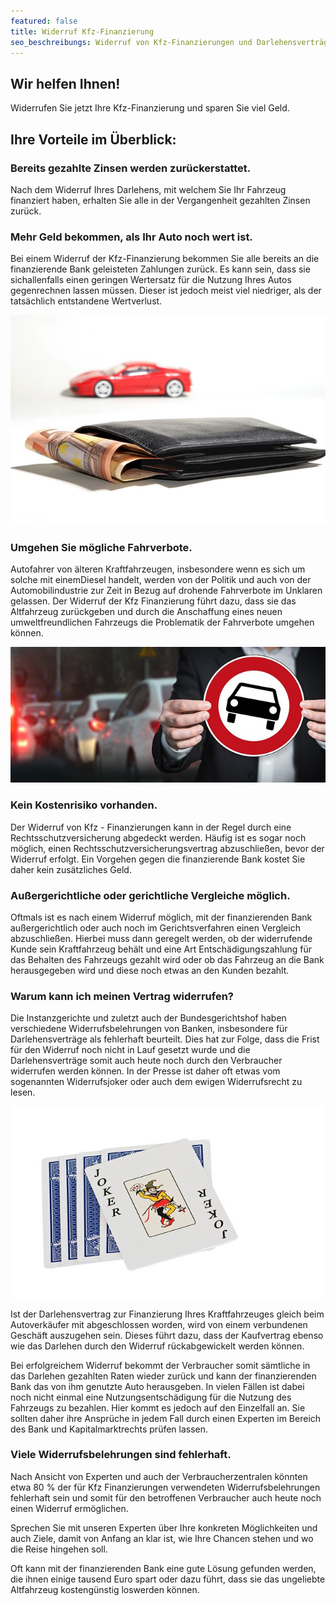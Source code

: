 ```yaml
---
featured: false
title: Widerruf Kfz-Finanzierung
seo_beschreibungs: Widerruf von Kfz-Finanzierungen und Darlehensverträgen
---
```


## **Wir helfen Ihnen!**

Widerrufen Sie jetzt Ihre Kfz-Finanzierung und sparen Sie viel Geld.

## **Ihre Vorteile im &Uuml;berblick:**

### **Bereits gezahlte Zinsen werden zur&uuml;ckerstattet.**

Nach dem Widerruf Ihres Darlehens, mit welchem Sie Ihr Fahrzeug finanziert haben, erhalten Sie alle in der Vergangenheit gezahlten Zinsen zur&uuml;ck.

### **Mehr Geld bekommen, als Ihr Auto noch wert ist.**

Bei einem Widerruf der Kfz-Finanzierung bekommen Sie alle bereits an die finanzierende Bank geleisteten Zahlungen zur&uuml;ck. Es kann sein, dass sie sichallenfalls einen geringen Wertersatz f&uuml;r die Nutzung Ihres Autos gegenrechnen lassen m&uuml;ssen. Dieser ist jedoch meist viel niedriger, als der tats&auml;chlich entstandene Wertverlust.

![](/uploads/auto-financing-2157347-640-1.jpg)

### **Umgehen Sie m&ouml;gliche Fahrverbote.**

Autofahrer von &auml;lteren Kraftfahrzeugen, insbesondere wenn es sich um solche mit einemDiesel handelt, werden von der Politik und auch von der Automobilindustrie zur Zeit in Bezug auf drohende Fahrverbote im Unklaren gelassen. Der Widerruf der Kfz Finanzierung f&uuml;hrt dazu, dass sie das Altfahrzeug zur&uuml;ckgeben und durch die Anschaffung eines neuen umweltfreundlichen Fahrzeugs die Problematik der Fahrverbote umgehen k&ouml;nnen.

![](/uploads/auto-2679743-640-2.jpg)

### **Kein Kostenrisiko vorhanden.**

Der Widerruf von Kfz - Finanzierungen kann in der Regel durch eine Rechtsschutzversicherung abgedeckt werden. H&auml;ufig ist es sogar noch m&ouml;glich, einen Rechtsschutzversicherungsvertrag abzuschlie&szlig;en, bevor der Widerruf erfolgt. Ein Vorgehen gegen die finanzierende Bank kostet Sie daher kein zus&auml;tzliches Geld.

### **Au&szlig;ergerichtliche oder gerichtliche Vergleiche m&ouml;glich.**

Oftmals ist es nach einem Widerruf m&ouml;glich, mit der finanzierenden Bank au&szlig;ergerichtlich oder auch noch im Gerichtsverfahren einen Vergleich abzuschlie&szlig;en. Hierbei muss dann geregelt werden, ob der widerrufende Kunde sein Kraftfahrzeug beh&auml;lt und eine Art Entsch&auml;digungszahlung f&uuml;r das Behalten des Fahrzeugs gezahlt wird oder ob das Fahrzeug an die Bank herausgegeben wird und diese noch etwas an den Kunden bezahlt.

### **Warum kann ich meinen Vertrag widerrufen?**

Die Instanzgerichte und zuletzt auch der Bundesgerichtshof haben verschiedene Widerrufsbelehrungen von Banken, insbesondere f&uuml;r Darlehensvertr&auml;ge als fehlerhaft beurteilt. Dies hat zur Folge, dass die Frist f&uuml;r den Widerruf noch nicht in Lauf gesetzt wurde und die Darlehensvertr&auml;ge somit auch heute noch durch den Verbraucher widerrufen werden k&ouml;nnen. In der Presse ist daher oft etwas vom sogenannten Widerrufsjoker oder auch dem ewigen Widerrufsrecht zu lesen.

![](/uploads/joker-164030-640.jpg)

Ist der Darlehensvertrag zur Finanzierung Ihres Kraftfahrzeuges gleich beim Autoverk&auml;ufer mit abgeschlossen worden, wird von einem verbundenen Gesch&auml;ft auszugehen sein. Dieses f&uuml;hrt dazu, dass der Kaufvertrag ebenso wie das Darlehen durch den Widerruf r&uuml;ckabgewickelt werden k&ouml;nnen.

Bei erfolgreichem Widerruf bekommt der Verbraucher somit s&auml;mtliche in das Darlehen gezahlten Raten wieder zur&uuml;ck und kann der finanzierenden Bank das von ihm genutzte Auto herausgeben. In vielen F&auml;llen ist dabei noch nicht einmal eine Nutzungsentsch&auml;digung f&uuml;r die Nutzung des Fahrzeugs zu bezahlen. Hier kommt es jedoch auf den Einzelfall an. Sie sollten daher ihre Anspr&uuml;che in jedem Fall durch einen Experten im Bereich des Bank und Kapitalmarktrechts pr&uuml;fen lassen.

### **Viele Widerrufsbelehrungen sind fehlerhaft.**

Nach Ansicht von Experten und auch der Verbraucherzentralen k&ouml;nnten etwa 80 % der f&uuml;r Kfz Finanzierungen verwendeten Widerrufsbelehrungen fehlerhaft sein und somit f&uuml;r den betroffenen Verbraucher auch heute noch einen Widerruf erm&ouml;glichen.

Sprechen Sie mit unseren Experten &uuml;ber Ihre konkreten M&ouml;glichkeiten und auch Ziele, damit von Anfang an klar ist, wie Ihre Chancen stehen und wo die Reise hingehen soll.

Oft kann mit der finanzierenden Bank eine gute L&ouml;sung gefunden werden, die ihnen einige tausend Euro spart oder dazu f&uuml;hrt, dass sie das ungeliebte Altfahrzeug kosteng&uuml;nstig loswerden k&ouml;nnen.